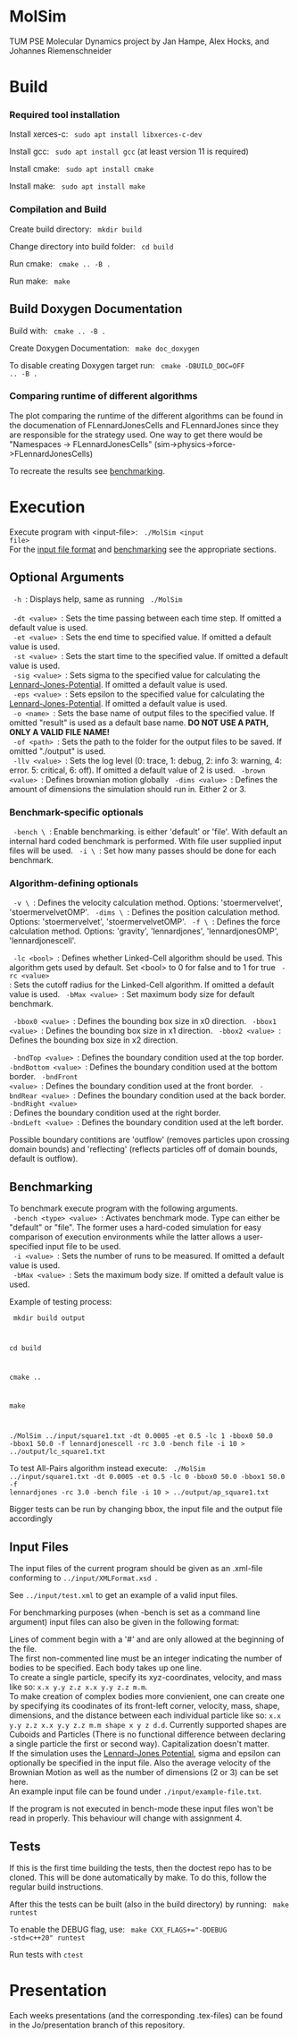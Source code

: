 MolSim
===

TUM PSE Molecular Dynamics project by Jan Hampe, Alex Hocks, and Johannes Riemenschneider

<h1>Build</h1>

<h3>Required tool installation</h3>

Install xerces-c: <code> sudo apt install libxerces-c-dev</code>  

Install gcc: <code> sudo apt install gcc</code> (at least version 11 is required)  

Install cmake: <code> sudo apt install cmake</code>  

Install make: <code> sudo apt install make</code> 

<h3>Compilation and Build</h3>

Create build directory: <code> mkdir build </code>  

Change directory into build folder: <code> cd build </code>    

Run cmake: <code> cmake .. -B .</code>  

Run make: <code> make</code>

<h2>Build Doxygen Documentation</h2>  

Build with: <code> cmake .. -B . </code>  

Create Doxygen Documentation: <code> make doc_doxygen </code>  

To disable creating Doxygen target run: <code> cmake -DBUILD_DOC=OFF .. -B . </code>  

<h3>Comparing runtime of different algorithms </h3>

The plot comparing the runtime of the different algorithms can be found in the documenation of FLennardJonesCells and FLennardJones since they are responsible for the strategy used. One way to get there would be "Namespaces -> FLennardJonesCells" (sim->physics->force->FLennardJonesCells)

To recreate the results see [benchmarking](#benchmarking).

<h1>Execution</h1>

Execute program with \<input-file\>: <code> ./MolSim \<input file\> </code>  
For the [input file format](#input-files) and [benchmarking](#benchmarking) see the appropriate sections.

<h2>Optional Arguments</h2>

<code> -h </code>: Displays help, same as running <code> ./MolSim </code>  
<code> -dt \<value\> </code>: Sets the time passing between each time step. If omitted a default value is used.  
<code> -et \<value\> </code>: Sets the end time to specified value. If omitted a default value is used.  
<code> -st \<value\> </code>: Sets the start time to the specified value. If omitted a default value is used.  
<code> -sig \<value\> </code>: Sets sigma to the specified value for calculating the [Lennard-Jones-Potential](https://en.wikipedia.org/wiki/Lennard-Jones_potential). If omitted a default value is used.  
<code> -eps \<value\> </code>: Sets epsilon to the specified value for calculating the [Lennard-Jones-Potential](https://en.wikipedia.org/wiki/Lennard-Jones_potential). If omitted a default value is used.  
<code> -o \<name\> </code>: Sets the base name of output files to the specified value. If omitted "result" is used as a default base name. __DO NOT USE A PATH, ONLY A VALID FILE NAME!__  
<code> -of \<path\> </code>: Sets the path to the folder for the output files to be saved. If omitted "./output" is used.  
<code> -llv \<value\> </code>: Sets the log level (0: trace, 1: debug, 2: info 3: warning, 4: error. 5: critical, 6: off). If omitted a default value of 2 is used.
<code> -brown \<value\> </code>: Defines brownian motion globally
<code> -dims \<value\> </code>: Defines the amount of dimensions the simulation should run in. Either 2 or 3.

<h3> Benchmark-specific optionals</h3>
<code> -bench \<value\> </code>: Enable benchmarking. <type> is either 'default' or 'file'. With default an internal hard coded benchmark is performed. With file user supplied input files will be used.
<code> -i \<value\> </code>: Set how many passes should be done for each benchmark.


<h3>Algorithm-defining optionals</h3>
<code> -v \<value\> </code>: Defines the velocity calculation method. Options: 'stoermervelvet', 'stoermervelvetOMP'.
<code> -dims \<value\> </code>: Defines the position calculation method. Options: 'stoermervelvet', 'stoermervelvetOMP'.
<code> -f \<value\> </code>: Defines the force calculation method. Options: 'gravity', 'lennardjones', 'lennardjonesOMP', 'lennardjonescell'.

<code> -lc \<bool\> </code>: Defines whether Linked-Cell algorithm should be used. This algorithm gets used by default. Set <bool\> to 0 for false and to 1 for true
<code> -rc  \<value\> </code>: Sets the cutoff radius for the Linked-Cell algorithm. If omitted a default value is used.
<code> -bMax  \<value\> </code>: Set maximum body size for default benchmark.

<code> -bbox0 \<value\> </code>: Defines the bounding box size in x0 direction.
<code> -bbox1 \<value\> </code>: Defines the bounding box size in x1 direction.
<code> -bbox2 \<value\> </code>: Defines the bounding box size in x2 direction.

<code> -bndTop \<value\> </code>: Defines the boundary condition used at the top border.
<code> -bndBottom \<value\> </code>: Defines the boundary condition used at the bottom border.
<code> -bndFront \<value\> </code>: Defines the boundary condition used at the front border.
<code> -bndRear \<value\> </code>: Defines the boundary condition used at the back border.
<code> -bndRight \<value\> </code>: Defines the boundary condition used at the right border.
<code> -bndLeft \<value\> </code>: Defines the boundary condition used at the left border.

Possible boundary contitions are 'outflow' (removes particles upon crossing domain bounds) and  'reflecting' (reflects particles off of domain bounds, default is outflow).



<h2>Benchmarking</h2>

To benchmark execute program with the following arguments.  
<code> -bench \<type\> \<value\> </code>: Activates benchmark mode. Type can either be "default" or "file". The former uses a hard-coded simulation for easy comparison of execution environments while the latter allows a user-specified input file to be used.  
<code> -i \<value\> </code>: Sets the number of runs to be measured. If omitted a default value is used.  
<code> -bMax \<value\> </code>: Sets the maximum body size. If omitted a default value is used.

Example of testing process:

<code> mkdir build output

cd build

cmake ..

make

./MolSim ../input/square1.txt -dt 0.0005 -et 0.5 -lc 1 -bbox0 50.0 -bbox1 50.0 -f lennardjonescell -rc 3.0 -bench file -i 10 > ../output/lc\_square1.txt
 </code>

To test All-Pairs algorithm instead execute:
<code>
./MolSim ../input/square1.txt -dt 0.0005 -et 0.5 -lc 0 -bbox0 50.0 -bbox1 50.0 -f lennardjones -rc 3.0 -bench file -i 10 > ../output/ap\_square1.txt
</code>

Bigger tests can be run by changing bbox, the input file and the output file accordingly


<h2>Input Files</h2>

The input files of the current program should be given as an .xml-file conforming to <code>../input/XMLFormat.xsd </code>.

See <code>../input/test.xml</code> to get an example of a valid input files.

For benchmarking purposes (when -bench is set as a command line argument) input files can also be given in the following format:

Lines of comment begin with a '#' and are only allowed at the beginning of the file.  
The first non-commented line must be an integer indicating the number of bodies to be specified. Each body takes up one line.  
To create a single particle, specify its xyz-coordinates, velocity, and mass like so: <code>x.x y.y z.z x.x y.y z.z m.m</code>.  
To make creation of complex bodies more convienient, one can create one by specifying its coodinates of its front-left corner, velocity, mass, shape, dimensions, and the distance between each individual particle like so: <code>x.x y.y z.z x.x y.y z.z m.m shape x y z d.d</code>.  Currently supported shapes are Cuboids and Particles (There is no functional difference between declaring a single particle the first or second way). Capitalization doesn't matter.   
If the simulation uses the [Lennard-Jones Potential](https://en.wikipedia.org/wiki/Lennard-Jones_potential), sigma and epsilon can optionally be specified in the input file. Also the average velocity of the Brownian Motion as well as the number of dimensions (2 or 3) can be set here.  
An example input file can be found under <code>./input/example-file.txt</code>.

If the program is not executed in bench-mode these input files won't be read in properly. This behaviour will change with assignment 4.

<h2>Tests</h2>

If this is the first time building the tests, then the doctest repo has to be cloned.
This will be done automatically by make.
To do this, follow the regular build instructions.  

After this the tests can be built (also in the build directory) by running: <code> make runtest </code>

To enable the DEBUG flag, use: <code> make CXX_FLAGS+="-DDEBUG -std=c++20" runtest </code>

Run tests with <code>ctest</code>

<h1> Presentation </h1>
Each weeks presentations (and the corresponding .tex-files) can be found in the Jo/presentation branch of this repository.

